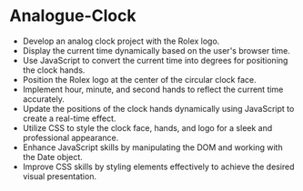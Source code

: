 # Analogue-Clock
- Develop an analog clock project with the Rolex logo.
- Display the current time dynamically based on the user's browser time.
- Use JavaScript to convert the current time into degrees for positioning the clock hands.
- Position the Rolex logo at the center of the circular clock face.
- Implement hour, minute, and second hands to reflect the current time accurately.
- Update the positions of the clock hands dynamically using JavaScript to create a real-time effect.
- Utilize CSS to style the clock face, hands, and logo for a sleek and professional appearance.
- Enhance JavaScript skills by manipulating the DOM and working with the Date object.
- Improve CSS skills by styling elements effectively to achieve the desired visual presentation.
